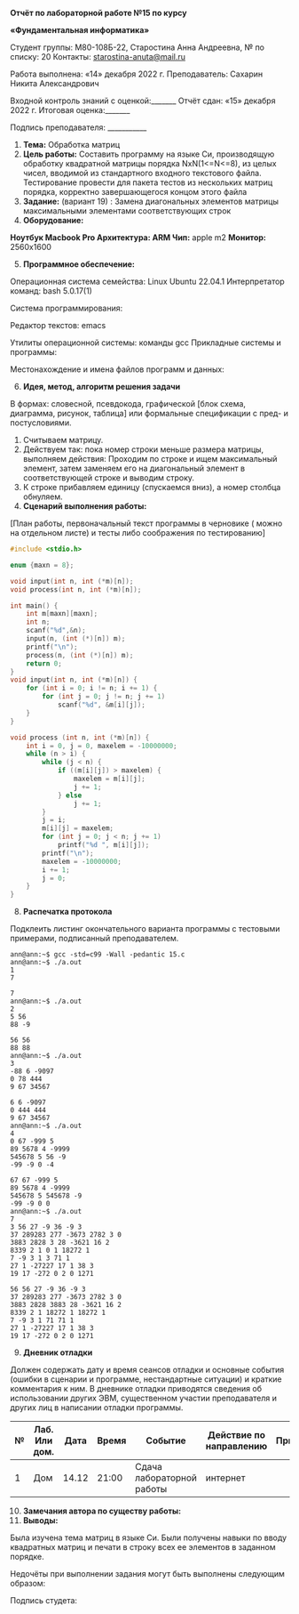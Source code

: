 ﻿**Отчёт по лабораторной работе №15 по курсу** 

**«Фундаментальная информатика»** 

Студент группы: М80-108Б-22, Старостина Анна Андреевна, № по списку: 20 Контакты: <starostina-anuta@mail.ru> 

Работа выполнена: «14» декабря 2022 г. Преподаватель: Сахарин Никита Александрович 

Входной контроль знаний с оценкой:\_\_\_\_\_\_\_ Отчёт сдан: «15» декабря 2022 г. Итоговая оценка:\_\_\_\_\_\_\_ 

Подпись преподавателя:   \_\_\_\_\_\_\_\_\_\_\_   

1. **Тема:** Обработка матриц 
1. **Цель  работы:**  Составить  программу  на  языке  Си,  производящую  обработку квадратной  матрицы  порядка  NxN(1<=N<=8),  из  целых  чисел,  вводимой  из стандартного  входного  текстового  файла.  Тестирование  провести  для  пакета тестов из нескольких матриц порядка, корректно завершающегося концом этого файла 
1. **Задание:** (вариант 19) : Замена диагональных элементов матрицы максимальными элементами соответствующих строк 
1. **Оборудование:**  

**Ноутбук Macbook Pro  Архитектура: ARM Чип:** apple m2  **Монитор:** 2560х1600 

5. **Программное обеспечение:**  

Операционная система семейства: Linux Ubuntu 22.04.1 Интерпретатор команд: bash 5.0.17(1) 

Система программирования:  

Редактор текстов: emacs 

Утилиты операционной системы: команды gcc Прикладные системы и программы: 

Местонахождение и имена файлов программ и данных: 

6. **Идея, метод, алгоритм решения задачи** 

В  формах:  словесной,  псевдокода,  графической  [блок  схема,  диаграмма,  рисунок, таблица] или формальные спецификации с пред- и постусловиями. 

1. Считываем матрицу. 
1. Действуем так: пока номер строки меньше размера матрицы, выполняем действия: Проходим  по  строке  и  ищем  максимальный  элемент,  затем  заменяем  его  на диагональный элемент в соответствующей строке и выводим строку.  
1. К строке прибавляем единицу (спускаемся вниз), а номер столбца обнуляем. 
7. **Сценарий выполнения работы:** 

[План работы, первоначальный текст программы в черновике ( можно на отдельном листе) и тесты либо соображения по тестированию] 
``` :src/15.c
#include <stdio.h>

enum {maxn = 8};

void input(int n, int (*m)[n]);
void process(int n, int (*m)[n]);

int main() {
    int m[maxn][maxn];
    int n;
    scanf("%d",&n);
    input(n, (int (*)[n]) m);
    printf("\n");
    process(n, (int (*)[n]) m);
    return 0;
}
void input(int n, int (*m)[n]) {    
    for (int i = 0; i != n; i += 1) {
        for (int j = 0; j != n; j += 1) 
            scanf("%d", &m[i][j]); 
    }
}

void process (int n, int (*m)[n]) {
    int i = 0, j = 0, maxelem = -10000000;
    while (n > i) {
        while (j < n) {
            if ((m[i][j]) > maxelem) {
                maxelem = m[i][j];
                j += 1; 
            } else 
                j += 1;
        }
        j = i;
        m[i][j] = maxelem;
        for (int j = 0; j < n; j += 1) 
            printf("%d ", m[i][j]);
        printf("\n");
        maxelem = -10000000;
        i += 1;
        j = 0;
    }
}   
```
8. **Распечатка протокола**  

Подклеить  листинг  окончательного  варианта  программы  с  тестовыми  примерами, подписанный преподавателем. 
```
ann@ann:~$ gcc -std=c99 -Wall -pedantic 15.c
ann@ann:~$ ./a.out
1
7

7 
ann@ann:~$ ./a.out
2
5 56
88 -9

56 56 
88 88 
ann@ann:~$ ./a.out
3
-88 6 -9097
0 78 444
9 67 34567

6 6 -9097 
0 444 444 
9 67 34567 
ann@ann:~$ ./a.out
4
0 67 -999 5
89 5678 4 -9999
545678 5 56 -9
-99 -9 0 -4

67 67 -999 5 
89 5678 4 -9999 
545678 5 545678 -9 
-99 -9 0 0 
ann@ann:~$ ./a.out
7
3 56 27 -9 36 -9 3
37 289283 277 -3673 2782 3 0
3883 2828 3 28 -3621 16 2
8339 2 1 0 1 18272 1
7 -9 3 1 3 71 1
27 1 -27227 17 1 38 3
19 17 -272 0 2 0 1271

56 56 27 -9 36 -9 3 
37 289283 277 -3673 2782 3 0 
3883 2828 3883 28 -3621 16 2 
8339 2 1 18272 1 18272 1 
7 -9 3 1 71 71 1 
27 1 -27227 17 1 38 3 
19 17 -272 0 2 0 1271
```

9. **Дневник отладки** 

Должен  содержать  дату  и  время  сеансов  отладки  и  основные  события  (ошибки  в сценарии и программе, нестандартные ситуации) и краткие комментария к ним. В дневнике отладки приводятся сведения об использовании других ЭВМ, существенном участии преподавателя и других лиц в написании отладки программы. 



|**№**|**Лаб. Или дом.**|**Дата**|**Время**|**Событие**|**Действие по направлению**|**Примечание**|
| - | - | - | - | - | - | - |
|1|Дом|14.12|21:00|Сдача лабораторной работы|интернет||


10. **Замечания автора по существу работы:** 
10. **Выводы:** 

Была изучена тема матриц в языке Си. Были получены навыки по вводу квадратных матриц и печати в строку всех ее элементов в заданном порядке.  

Недочёты при выполнении задания могут быть выполнены следующим образом: 

Подпись студета: 
